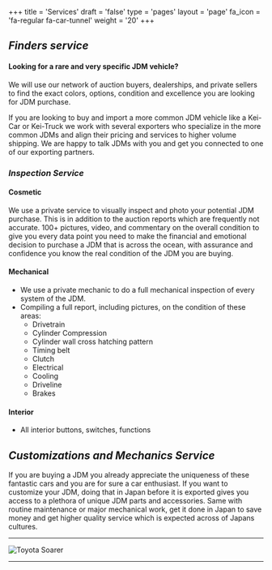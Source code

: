 +++
title = 'Services'
draft = 'false'
type = 'pages'
layout = 'page'
fa_icon = 'fa-regular fa-car-tunnel'
weight = '20'
+++


## *Finders service*

#### Looking for a rare and very specific JDM vehicle?  

We will use our network of auction buyers, dealerships, and private sellers to find the exact colors, options, condition and excellence you are looking for JDM purchase.  

If you are looking to buy and import a more common JDM vehicle like a Kei-Car or Kei-Truck we work with several exporters who specialize in the more common JDMs and align their pricing and services to higher volume shipping.  We are happy to talk JDMs with you and get you connected to one of our exporting partners.

### *Inspection Service*

#### Cosmetic

We use a private service to visually inspect and photo your potential JDM purchase.  This is in addition to the auction reports which are frequently not accurate.  100+ pictures, video, and commentary on the overall condition to give you every data point you need to make the financial and emotional decision to purchase a JDM that is across the ocean, with assurance and confidence you know the real condition of the JDM you are buying.

#### Mechanical

  * We use a private mechanic to do a full mechanical inspection of every system of the JDM.
  * Compiling a full report, including pictures, on the condition of these areas:
    * Drivetrain
    * Cylinder Compression
    * Cylinder wall cross hatching pattern
    * Timing belt
    * Clutch
    * Electrical
    * Cooling
    * Driveline
    * Brakes

#### Interior

  * All interior buttons, switches, functions

## *Customizations and Mechanics Service*

If you are buying a JDM you already appreciate the uniqueness of these fantastic cars and you are for sure a car enthusiast.  If you want to customize your JDM, doing that in Japan before it is exported gives you access to a plethora of unique JDM parts and accessories.  Same with routine maintenance or major mechanical work, get it done in Japan to save money and get higher quality service which is expected across of Japans cultures.

___

![Toyota Soarer](/Toyota-Soarer.jpg)

___